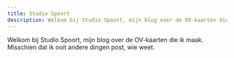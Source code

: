 ```yaml
---
title: Studio Spoort 
description: Welkom bij Studio Spoort, mijn blog over de OV-kaarten die ik maak. Misschien dat ik ooit andere dingen post, wie weet.
---
```


Welkom bij Studio Spoort, mijn blog over de OV-kaarten die ik maak. Misschien dat ik ooit andere dingen post, wie weet.